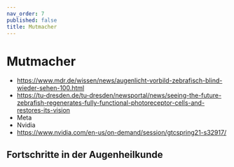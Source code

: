 ```yaml
---
nav_order: 7
published: false
title: Mutmacher
---
```


# Mutmacher

- https://www.mdr.de/wissen/news/augenlicht-vorbild-zebrafisch-blind-wieder-sehen-100.html
- https://tu-dresden.de/tu-dresden/newsportal/news/seeing-the-future-zebrafish-regenerates-fully-functional-photoreceptor-cells-and-restores-its-vision
- Meta
- Nvidia
- https://www.nvidia.com/en-us/on-demand/session/gtcspring21-s32917/


## Fortschritte in der Augenheilkunde
